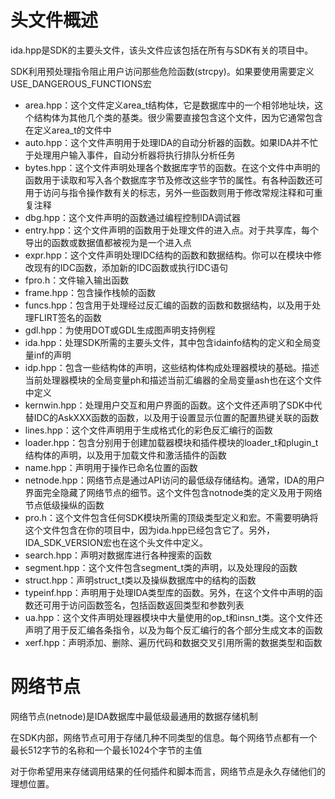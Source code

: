 # 头文件概述

ida.hpp是SDK的主要头文件，该头文件应该包括在所有与SDK有关的项目中。

SDK利用预处理指令阻止用户访问那些危险函数(strcpy)。如果要使用需要定义 USE_DANGEROUS_FUNCTIONS宏

- area.hpp：这个文件定义area_t结构体，它是数据库中的一个相邻地址块，这个结构体为其他几个类的基类。很少需要直接包含这个文件，因为它通常包含在定义area_t的文件中
- auto.hpp：这个文件声明用于处理IDA的自动分析器的函数。如果IDA并不忙于处理用户输入事件，自动分析器将执行排队分析任务
- bytes.hpp：这个文件声明处理各个数据库字节的函数。在这个文件中声明的函数用于读取和写入各个数据库字节及修改这些字节的属性。有各种函数还可用于访问与指令操作数有关的标志，另外一些函数则用于修改常规注释和可重复注释
- dbg.hpp：这个文件声明的函数通过编程控制IDA调试器
- entry.hpp：这个文件声明的函数用于处理文件的进入点。对于共享库，每个导出的函数或数据值都被视为是一个进入点
- expr.hpp：这个文件声明处理IDC结构的函数和数据结构。你可以在模块中修改现有的IDC函数，添加新的IDC函数或执行IDC语句
- fpro.h：文件输入输出函数
- frame.hpp：包含操作栈帧的函数
- funcs.hpp：包含用于处理经过反汇编的函数的函数和数据结构，以及用于处理FLIRT签名的函数
- gdl.hpp：为使用DOT或GDL生成图声明支持例程
- ida.hpp：处理SDK所需的主要头文件，其中包含idainfo结构的定义和全局变量inf的声明
- idp.hpp：包含一些结构体的声明，这些结构体构成处理器模块的基础。描述当前处理器模块的全局变量ph和描述当前汇编器的全局变量ash也在这个文件中定义
- kernwin.hpp：处理用户交互和用户界面的函数。这个文件还声明了SDK中代替IDC的AskXXX函数的函数，以及用于设置显示位置的配置热键关联的函数
- lines.hpp：这个文件声明用于生成格式化的彩色反汇编行的函数
- loader.hpp：包含分别用于创建加载器模块和插件模块的loader_t和plugin_t结构体的声明，以及用于加载文件和激活插件的函数
- name.hpp：声明用于操作已命名位置的函数
- netnode.hpp：网络节点是通过API访问的最低级存储结构。通常，IDA的用户界面完全隐藏了网络节点的细节。这个文件包含notnode类的定义及用于网络节点低级操纵的函数
- pro.h：这个文件包含任何SDK模块所需的顶级类型定义和宏。不需要明确将这个文件包含在你的项目中，因为ida.hpp已经包含它了。另外，IDA_SDK_VERSION宏也在这个头文件中定义。
- search.hpp：声明对数据库进行各种搜索的函数
- segment.hpp：这个文件包含segment_t类的声明，以及处理段的函数
- struct.hpp：声明struct_t类以及操纵数据库中的结构的函数
- typeinf.hpp：声明用于处理IDA类型库的函数。另外，在这个文件中声明的函数还可用于访问函数签名，包括函数返回类型和参数列表
- ua.hpp：这个文件声明处理器模块中大量使用的op_t和insn_t类。这个文件还声明了用于反汇编各条指令，以及为每个反汇编行的各个部分生成文本的函数
- xerf.hpp：声明添加、删除、遍历代码和数据交叉引用所需的数据类型和函数

# 网络节点

网络节点(netnode)是IDA数据库中最低级最通用的数据存储机制

在SDK内部，网络节点可用于存储几种不同类型的信息。每个网络节点都有一个最长512字节的名称和一个最长1024个字节的主值

对于你希望用来存储调用结果的任何插件和脚本而言，网络节点是永久存储他们的理想位置。